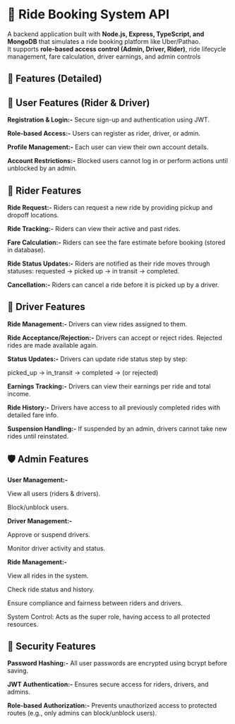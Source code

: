 
# 🚖 Ride Booking System API

A backend application built with **Node.js, Express, TypeScript, and MongoDB** that simulates a ride booking platform like Uber/Pathao.  
It supports **role-based access control (Admin, Driver, Rider)**, ride lifecycle management, fare calculation, driver earnings, and admin controls

## 📌 Features (Detailed)

## 👤 User Features (Rider & Driver)

**Registration & Login:-** Secure sign-up and authentication using JWT.

**Role-based Access:-** Users can register as rider, driver, or admin.

**Profile Management:-** Each user can view their own account details.

**Account Restrictions:-** Blocked users cannot log in or perform actions until unblocked by an admin.

## 🚗 Rider Features

**Ride Request:-** Riders can request a new ride by providing pickup and dropoff locations.

**Ride Tracking:-** Riders can view their active and past rides.

**Fare Calculation:-** Riders can see the fare estimate before booking (stored in database).

**Ride Status Updates:-** Riders are notified as their ride moves through statuses: requested → picked up → in transit → completed.

**Cancellation:-** Riders can cancel a ride before it is picked up by a driver.

## 🚙 Driver Features

**Ride Management:-** Drivers can view rides assigned to them.

**Ride Acceptance/Rejection:-** Drivers can accept or reject rides. Rejected rides are made available again.

**Status Updates:-** Drivers can update ride status step by step:

picked_up → in_transit → completed → (or rejected)

**Earnings Tracking:-** Drivers can view their earnings per ride and total income.

**Ride History:-** Drivers have access to all previously completed rides with detailed fare info.

**Suspension Handling:-** If suspended by an admin, drivers cannot take new rides until reinstated.

## 🛡️ Admin Features

**User Management:-**

View all users (riders & drivers).

Block/unblock users.

**Driver Management:-**

Approve or suspend drivers.

Monitor driver activity and status.

**Ride Management:-**

View all rides in the system.

Check ride status and history.

Ensure compliance and fairness between riders and drivers.

System Control: Acts as the super role, having access to all protected resources.

## 🔐 Security Features

**Password Hashing:-** All user passwords are encrypted using bcrypt before saving.

**JWT Authentication:-** Ensures secure access for riders, drivers, and admins.

**Role-based Authorization:-** Prevents unauthorized access to protected routes (e.g., only admins can block/unblock users).